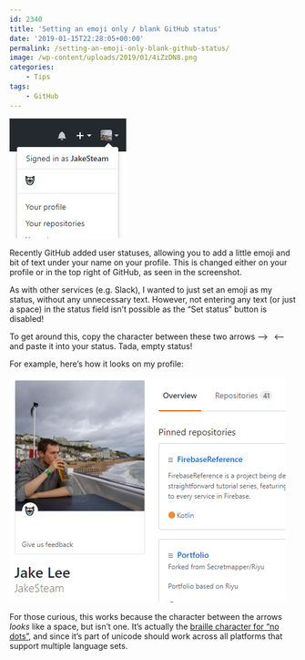 ```yaml
---
id: 2340
title: 'Setting an emoji only / blank GitHub status'
date: '2019-01-15T22:28:05+00:00'
permalink: /setting-an-emoji-only-blank-github-status/
image: /wp-content/uploads/2019/01/4iZzDN8.png
categories:
    - Tips
tags:
    - GitHub
---
```


[![](/wp-content/uploads/2019/01/7x8Asov.png)](/wp-content/uploads/2019/01/7x8Asov.png)

Recently GitHub added user statuses, allowing you to add a little emoji and bit of text under your name on your profile. This is changed either on your profile or in the top right of GitHub, as seen in the screenshot.

As with other services (e.g. Slack), I wanted to just set an emoji as my status, without any unnecessary text. However, not entering any text (or just a space) in the status field isn’t possible as the “Set status” button is disabled!

To get around this, copy the character between these two arrows –&gt;⠀&lt;– and paste it into your status. Tada, empty status!

For example, here’s how it looks on my profile:

[![](/wp-content/uploads/2019/01/OvdQF5G.png)](/wp-content/uploads/2019/01/OvdQF5G.png)

For those curious, this works because the character between the arrows *looks* like a space, but isn’t one. It’s actually the [braille character for “no dots”](https://en.wiktionary.org/wiki/%E2%A0%80), and since it’s part of unicode should work across all platforms that support multiple language sets.